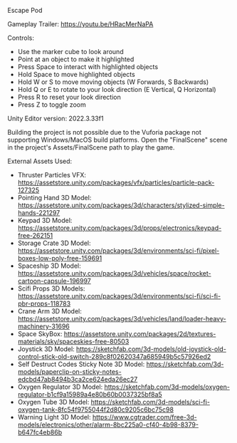 Escape Pod


Gameplay Trailer: https://youtu.be/HRacMerNaPA


Controls:

- Use the marker cube to look around
- Point at an object to make it highlighted
- Press Space to interact with highlighted objects
- Hold Space to move highlighted objects
- Hold W or S to move moving objects (W Forwards, S Backwards)
- Hold Q or E to rotate to your look direction (E Vertical, Q Horizontal)
- Press R to reset your look direction
- Press Z to toggle zoom



Unity Editor version: 2022.3.33f1


Building the project is not possible due to the Vuforia package not supporting Windows/MacOS build platforms.
Open the "FinalScene" scene in the project's Assets/FinalScene path to play the game.


External Assets Used:

- Thruster Particles VFX: https://assetstore.unity.com/packages/vfx/particles/particle-pack-127325
- Pointing Hand 3D Model: https://assetstore.unity.com/packages/3d/characters/stylized-simple-hands-221297
- Keypad 3D Model: https://assetstore.unity.com/packages/3d/props/electronics/keypad-free-262151
- Storage Crate 3D Model: https://assetstore.unity.com/packages/3d/environments/sci-fi/pixel-boxes-low-poly-free-159691
- Spaceship 3D Model: https://assetstore.unity.com/packages/3d/vehicles/space/rocket-cartoon-capsule-196997
- Scifi Props 3D Models: https://assetstore.unity.com/packages/3d/environments/sci-fi/sci-fi-pbr-props-118783
- Crane Arm 3D Model: https://assetstore.unity.com/packages/3d/vehicles/land/loader-heavy-machinery-31696
- Space SkyBox: https://assetstore.unity.com/packages/2d/textures-materials/sky/spaceskies-free-80503
- Joystick 3D Model: https://sketchfab.com/3d-models/old-joystick-old-control-stick-old-switch-289c8f02620347a685949b5c57926ed2
- Self Destruct Codes Sticky Note 3D Model: https://sketchfab.com/3d-models/paperclip-on-sticky-notes-edcbd47ab8494b3ca2ce624eda26ec27
- Oxygen Regulator 3D Model: https://sketchfab.com/3d-models/oxygen-regulator-b1cf9a15989a4e80b60b0037325bf8a5
- Oxygen Tube 3D Model: https://sketchfab.com/3d-models/sci-fi-oxygen-tank-8fc54f9755044f2d80c9205c6bc75c98
- Warning Light 3D Model: https://www.cgtrader.com/free-3d-models/electronics/other/alarm-8bc225a0-cf40-4b98-8379-b647fc4eb86b
